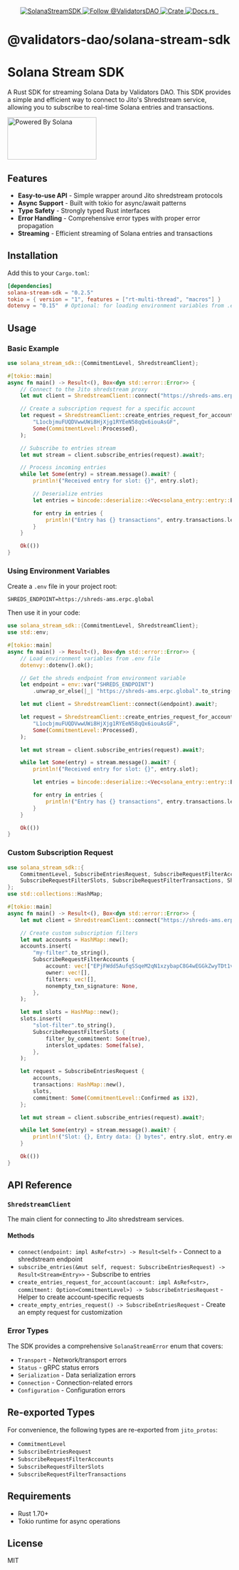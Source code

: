<p align="center">
  <a href="https://slv.dev/" target="_blank">
    <img src="https://storage.validators.solutions/SolanaStreamSDK.jpg" alt="SolanaStreamSDK" />
  </a>
  <a href="https://twitter.com/intent/follow?screen_name=ValidatorsDAO" target="_blank">
    <img src="https://img.shields.io/twitter/follow/ValidatorsDAO.svg?label=Follow%20@ValidatorsDAO" alt="Follow @ValidatorsDAO" />
  </a>
  <a href="https://crates.io/crates/solana-stream-sdk">
    <img alt="Crate" src="https://img.shields.io/crates/v/solana-stream-sdk?label=solana-stream-sdk&color=fc8d62&logo=rust">
  </a>
  <a href="https://docs.rs/solana-stream-sdk">
    <img alt="Docs.rs" src="https://img.shields.io/docsrs/solana-stream-sdk?color=8da0cb">
  </a>
  <a aria-label="License" href="https://github.com/ValidatorsDAO/solana-stream/blob/main/LICENSE.txt">
    <img alt="" src="https://badgen.net/badge/license/Apache/blue">
  </a>
  <a aria-label="Code of Conduct" href="https://github.com/ValidatorsDAO/solana-stream/blob/main/CODE_OF_CONDUCT.md">
    <img alt="" src="https://img.shields.io/badge/Contributor%20Covenant-2.1-4baaaa.svg">
  </a>
</p>

# @validators-dao/solana-stream-sdk

# Solana Stream SDK

A Rust SDK for streaming Solana Data by Validators DAO.
This SDK provides a simple and efficient way to connect to Jito's Shredstream service, allowing you to subscribe to real-time Solana entries and transactions.

<a href="https://solana.com/">
  <img src="https://storage.slv.dev/PoweredBySolana.svg" alt="Powered By Solana" width="200px" height="95px">
</a>

## Features

- **Easy-to-use API** - Simple wrapper around Jito shredstream protocols
- **Async Support** - Built with tokio for async/await patterns
- **Type Safety** - Strongly typed Rust interfaces
- **Error Handling** - Comprehensive error types with proper error propagation
- **Streaming** - Efficient streaming of Solana entries and transactions

## Installation

Add this to your `Cargo.toml`:

```toml
[dependencies]
solana-stream-sdk = "0.2.5"
tokio = { version = "1", features = ["rt-multi-thread", "macros"] }
dotenvy = "0.15"  # Optional: for loading environment variables from .env files
```

## Usage

### Basic Example

```rust
use solana_stream_sdk::{CommitmentLevel, ShredstreamClient};

#[tokio::main]
async fn main() -> Result<(), Box<dyn std::error::Error>> {
    // Connect to the Jito shredstream proxy
    let mut client = ShredstreamClient::connect("https://shreds-ams.erpc.global").await?;

    // Create a subscription request for a specific account
    let request = ShredstreamClient::create_entries_request_for_account(
        "L1ocbjmuFUQDVwwUWi8HjXjg1RYEeN58qQx6iouAsGF",
        Some(CommitmentLevel::Processed),
    );

    // Subscribe to entries stream
    let mut stream = client.subscribe_entries(request).await?;

    // Process incoming entries
    while let Some(entry) = stream.message().await? {
        println!("Received entry for slot: {}", entry.slot);

        // Deserialize entries
        let entries = bincode::deserialize::<Vec<solana_entry::entry::Entry>>(&entry.entries)?;

        for entry in entries {
            println!("Entry has {} transactions", entry.transactions.len());
        }
    }

    Ok(())
}
```

### Using Environment Variables

Create a `.env` file in your project root:

```env
SHREDS_ENDPOINT=https://shreds-ams.erpc.global
```

Then use it in your code:

```rust
use solana_stream_sdk::{CommitmentLevel, ShredstreamClient};
use std::env;

#[tokio::main]
async fn main() -> Result<(), Box<dyn std::error::Error>> {
    // Load environment variables from .env file
    dotenvy::dotenv().ok();

    // Get the shreds endpoint from environment variable
    let endpoint = env::var("SHREDS_ENDPOINT")
        .unwrap_or_else(|_| "https://shreds-ams.erpc.global".to_string());

    let mut client = ShredstreamClient::connect(&endpoint).await?;

    let request = ShredstreamClient::create_entries_request_for_account(
        "L1ocbjmuFUQDVwwUWi8HjXjg1RYEeN58qQx6iouAsGF",
        Some(CommitmentLevel::Processed),
    );

    let mut stream = client.subscribe_entries(request).await?;

    while let Some(entry) = stream.message().await? {
        println!("Received entry for slot: {}", entry.slot);

        let entries = bincode::deserialize::<Vec<solana_entry::entry::Entry>>(&entry.entries)?;

        for entry in entries {
            println!("Entry has {} transactions", entry.transactions.len());
        }
    }

    Ok(())
}
```

### Custom Subscription Request

```rust
use solana_stream_sdk::{
    CommitmentLevel, SubscribeEntriesRequest, SubscribeRequestFilterAccounts,
    SubscribeRequestFilterSlots, SubscribeRequestFilterTransactions, ShredstreamClient
};
use std::collections::HashMap;

#[tokio::main]
async fn main() -> Result<(), Box<dyn std::error::Error>> {
    let mut client = ShredstreamClient::connect("https://shreds-ams.erpc.global").await?;

    // Create custom subscription filters
    let mut accounts = HashMap::new();
    accounts.insert(
        "my-filter".to_string(),
        SubscribeRequestFilterAccounts {
            account: vec!["EPjFWdd5AufqSSqeM2qN1xzybapC8G4wEGGkZwyTDt1v".to_string()], // USDC
            owner: vec![],
            filters: vec![],
            nonempty_txn_signature: None,
        },
    );

    let mut slots = HashMap::new();
    slots.insert(
        "slot-filter".to_string(),
        SubscribeRequestFilterSlots {
            filter_by_commitment: Some(true),
            interslot_updates: Some(false),
        },
    );

    let request = SubscribeEntriesRequest {
        accounts,
        transactions: HashMap::new(),
        slots,
        commitment: Some(CommitmentLevel::Confirmed as i32),
    };

    let mut stream = client.subscribe_entries(request).await?;

    while let Some(entry) = stream.message().await? {
        println!("Slot: {}, Entry data: {} bytes", entry.slot, entry.entries.len());
    }

    Ok(())
}
```

## API Reference

### `ShredstreamClient`

The main client for connecting to Jito shredstream services.

#### Methods

- `connect(endpoint: impl AsRef<str>) -> Result<Self>` - Connect to a shredstream endpoint
- `subscribe_entries(&mut self, request: SubscribeEntriesRequest) -> Result<Stream<Entry>>` - Subscribe to entries
- `create_entries_request_for_account(account: impl AsRef<str>, commitment: Option<CommitmentLevel>) -> SubscribeEntriesRequest` - Helper to create account-specific requests
- `create_empty_entries_request() -> SubscribeEntriesRequest` - Create an empty request for customization

### Error Types

The SDK provides a comprehensive `SolanaStreamError` enum that covers:

- `Transport` - Network/transport errors
- `Status` - gRPC status errors
- `Serialization` - Data serialization errors
- `Connection` - Connection-related errors
- `Configuration` - Configuration errors

## Re-exported Types

For convenience, the following types are re-exported from `jito_protos`:

- `CommitmentLevel`
- `SubscribeEntriesRequest`
- `SubscribeRequestFilterAccounts`
- `SubscribeRequestFilterSlots`
- `SubscribeRequestFilterTransactions`

## Requirements

- Rust 1.70+
- Tokio runtime for async operations

## License

MIT
